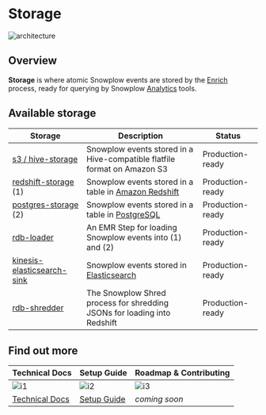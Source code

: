 # Storage

![architecture][architecture-image]

## Overview

**Storage** is where atomic Snowplow events are stored by the [Enrich][enrich] process, ready for querying by Snowplow [Analytics][analytics] tools.

## Available storage

| Storage                          | Description                                                               | Status           |
|----------------------------------|-------------------------------------------------------------------------- |------------------|
| [s3 / hive-storage][s1]          | Snowplow events stored in a Hive-compatible flatfile format on Amazon S3  | Production-ready |
| [redshift-storage][s3] (1)       | Snowplow events stored in a table in [Amazon Redshift][redshift]          | Production-ready |
| [postgres-storage][s2] (2)       | Snowplow events stored in a table in [PostgreSQL][postgres]               | Production-ready |
| [rdb-loader][s4]                 | An EMR Step for loading Snowplow events into (1) and (2)                  | Production-ready |
| [kinesis-elasticsearch-sink][s5] | Snowplow events stored in [Elasticsearch][elasticsearch]                  | Production-ready |
| [rdb-shredder][s6]               | The Snowplow Shred process for shredding JSONs for loading into Redshift  | Production-ready |

## Find out more

| Technical Docs              | Setup Guide           | Roadmap & Contributing               |         
|-----------------------------|-----------------------|--------------------------------------|
| ![i1][techdocs-image]      | ![i2][setup-image]   | ![i3][roadmap-image]                |
| [Technical Docs][techdocs] | [Setup Guide][setup] | _coming soon_                        |

[architecture-image]: https://d3i6fms1cm1j0i.cloudfront.net/github-wiki/images/snowplow-architecture-4-storage.png
[trackers]: https://github.com/snowplow/snowplow/tree/master/1-trackers
[enrich]: https://github.com/snowplow/snowplow/tree/master/3-enrich
[analytics]: https://github.com/snowplow/snowplow/tree/master/5-analytics
[setup]: https://github.com/snowplow/snowplow/wiki/setting-up-alternative-data-stores
[techdocs]: https://github.com/snowplow/snowplow/wiki/storage%20documentation

[redshift]: http://aws.amazon.com/redshift/
[postgres]: http://www.postgresql.org/
[elasticsearch]: http://www.elasticsearch.org/

[s1]: https://github.com/snowplow/snowplow/tree/master/4-storage/hive-storage
[s2]: https://github.com/snowplow/snowplow/tree/master/4-storage/postgres-storage
[s3]: https://github.com/snowplow/snowplow/tree/master/4-storage/redshift-storage
[s4]: https://github.com/snowplow/snowplow-rdb-loader
[s5]: https://github.com/snowplow/snowplow/tree/master/4-storage/kinesis-elasticsearch-sink
[s6]: https://github.com/snowplow/snowplow-rdb-loader

[techdocs-image]: https://d3i6fms1cm1j0i.cloudfront.net/github/images/techdocs.png
[setup-image]: https://d3i6fms1cm1j0i.cloudfront.net/github/images/setup.png
[roadmap-image]: https://d3i6fms1cm1j0i.cloudfront.net/github/images/roadmap.png
